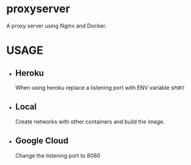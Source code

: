 # proxyserver
A proxy server using Nginx and Docker.

# USAGE
  - ## Heroku
      When using heroku replace a listening port with ENV variable ```$PORT```
  - ## Local
      Create networks with other containers and build the image.
  - ## Google Cloud
      Change the listening port to 8080
